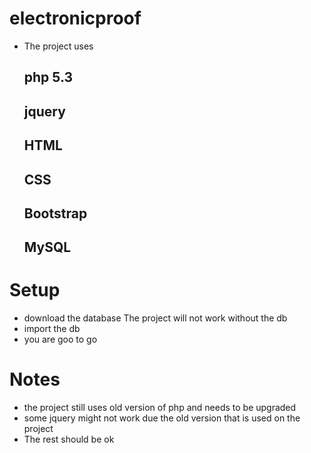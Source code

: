 # electronicproof
  - The project uses 
    ## php 5.3
    ## jquery
    ## HTML
    ## CSS
    ## Bootstrap
    ## MySQL

# Setup 
  - download the database
    The project will not work without the db
  - import the db
  - you are goo to go

# Notes
  - the project still uses old version of php and needs to be upgraded
  - some jquery might not work due the old version that is used on the project
  - The rest should be ok
